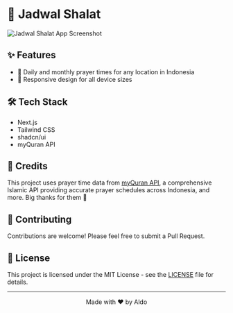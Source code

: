 # 🕌 Jadwal Shalat

![Jadwal Shalat App Screenshot](https://res.cloudinary.com/dyjxcujz4/image/upload/v1740925737/Screenshot_2025-03-02_222814_onsxv6.png)

## ✨ Features

- 📅 Daily and monthly prayer times for any location in Indonesia
- 📱 Responsive design for all device sizes

## 🛠️ Tech Stack

- Next.js
- Tailwind CSS
- shadcn/ui
- myQuran API

## 🙏 Credits

This project uses prayer time data from [myQuran API](https://documenter.getpostman.com/view/841292/2s9YsGittd), a comprehensive Islamic API providing accurate prayer schedules across Indonesia, and more. Big thanks for them 🙌

## 📝 Contributing

Contributions are welcome! Please feel free to submit a Pull Request.

## 📄 License

This project is licensed under the MIT License - see the [LICENSE](LICENSE) file for details.

---

<p align="center">Made with ❤️ by Aldo</p>
